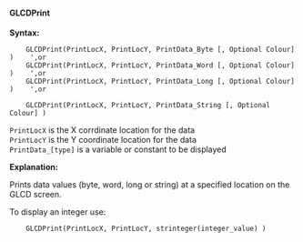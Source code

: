 <div class="section">

<div class="titlepage">

<div>

<div>

#### <span id="glcdprint"></span>GLCDPrint

</div>

</div>

</div>

<span class="strong">**Syntax:**</span>

``` screen
    GLCDPrint(PrintLocX, PrintLocY, PrintData_Byte [, Optional Colour] )    ',or
    GLCDPrint(PrintLocX, PrintLocY, PrintData_Word [, Optional Colour] )    ',or
    GLCDPrint(PrintLocX, PrintLocY, PrintData_Long [, Optional Colour] )    ',or

    GLCDPrint(PrintLocX, PrintLocY, PrintData_String [, Optional Colour] )
```

  
  
`PrintLocX` is the X corrdinate location for the data  
`PrintLocY` is the Y coordinate location for the data  
`PrintData_[type]` is a variable or constant to be displayed  
  
<span class="strong">**Explanation:**</span>  
  
Prints data values (byte, word, long or string) at a specified location
on the GLCD screen.  
  
To display an integer use:  
  

``` screen
    GLCDPrint(PrintLocX, PrintLocY, strinteger(integer_value) )
```

  
  

</div>
